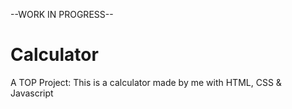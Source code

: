 --WORK IN PROGRESS--

# Calculator
A TOP Project: This is a calculator made by me with HTML, CSS &amp; Javascript

